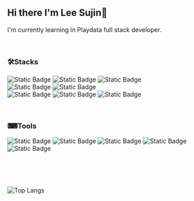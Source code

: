 ## Hi there I'm Lee Sujin👋

<!--
**Sujin1517/Sujin1517** is a ✨ _special_ ✨ repository because its `README.md` (this file) appears on your GitHub profile.

Here are some ideas to get you started:

- 🔭 I’m currently working on ...
- 🌱 I’m currently learning ...
- 👯 I’m looking to collaborate on ...
- 🤔 I’m looking for help with ...
- 💬 Ask me about ...
- 📫 How to reach me: ...
- 😄 Pronouns: ...
- ⚡ Fun fact: ...
-->

I'm currently learning in Playdata full stack developer.

</br>

### 🛠Stacks

![Static Badge](https://img.shields.io/badge/JAVA-4479A1?style=for-the-badge&logoColor=ffffff)
![Static Badge](https://img.shields.io/badge/Spring_Boot-6DB33F?style=for-the-badge&logo=springboot&logoColor=%23ffffff)
![Static Badge](https://img.shields.io/badge/Kafka-231F20?style=for-the-badge&logo=apachekafka&logoColor=%23ffffff)   
![Static Badge](https://img.shields.io/badge/MySQL-4479A1?style=for-the-badge&logo=mysql&logoColor=ffffff)
![Static Badge](https://img.shields.io/badge/PostgreSQL-4169E1?style=for-the-badge&logo=postgresql&logoColor=%23ffffff)   
![Static Badge](https://img.shields.io/badge/React-61DAFB?style=for-the-badge&logo=react&logoColor=%23000000)
![Static Badge](https://img.shields.io/badge/Next.js-000000?style=for-the-badge&logo=nextdotjs&logoColor=%23ffffff)
![Static Badge](https://img.shields.io/badge/Vue.js-4FC08D?style=for-the-badge&logo=vuedotjs&logoColor=%23ffffff)

</br>

### ⌨Tools

![Static Badge](https://img.shields.io/badge/GitHub-181717?style=for-the-badge&logo=github&logoColor=ffffff)
![Static Badge](https://img.shields.io/badge/Notepad%2B%2B-90E59A?style=for-the-badge&logo=notepadplusplus&logoColor=000000)
![Static Badge](https://img.shields.io/badge/VS%20Code-007ACC?style=for-the-badge&logo=visualstudiocode&logoColor=ffffff)
![Static Badge](https://img.shields.io/badge/Eclipse-2C2255?style=for-the-badge&logo=eclipse&logoColor=ffffff)
![Static Badge](https://img.shields.io/badge/IntelliJ-000000?style=for-the-badge&logo=intellijidea&logoColor=%23ffffff)

</br>

</br>

</br>

![Top Langs](https://github-readme-stats.vercel.app/api/top-langs/?username=Sujin1517)
